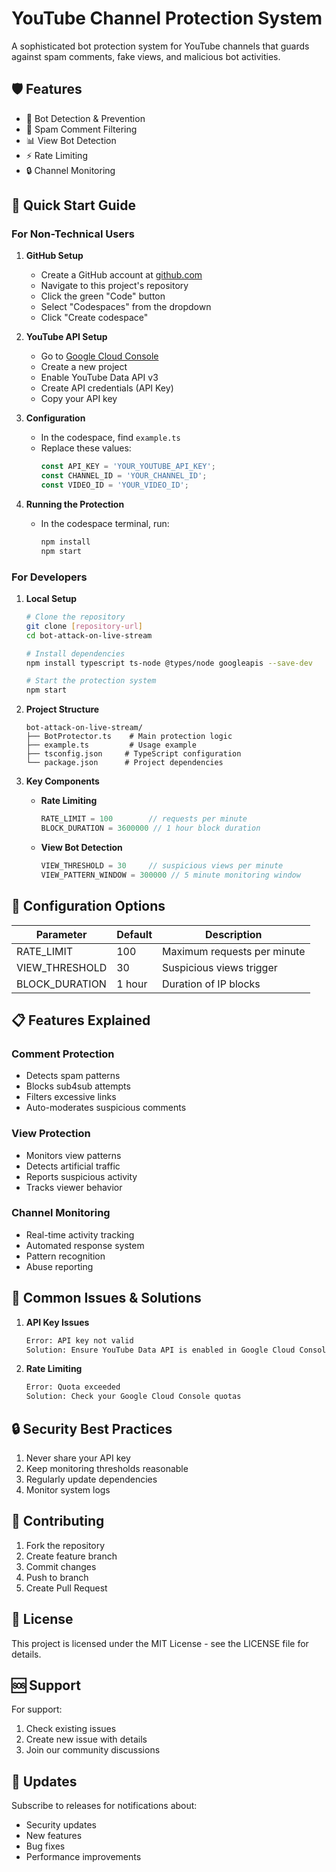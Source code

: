 # YouTube Channel Protection System

A sophisticated bot protection system for YouTube channels that guards against spam comments, fake views, and malicious bot activities.

## 🛡️ Features

- 🤖 Bot Detection & Prevention
- 👮 Spam Comment Filtering
- 📊 View Bot Detection
- ⚡ Rate Limiting
- 🔒 Channel Monitoring

## 🚀 Quick Start Guide

### For Non-Technical Users

1. **GitHub Setup**
   - Create a GitHub account at [github.com](https://github.com)
   - Navigate to this project's repository
   - Click the green "Code" button
   - Select "Codespaces" from the dropdown
   - Click "Create codespace"

2. **YouTube API Setup**
   - Go to [Google Cloud Console](https://console.cloud.google.com)
   - Create a new project
   - Enable YouTube Data API v3
   - Create API credentials (API Key)
   - Copy your API key

3. **Configuration**
   - In the codespace, find `example.ts`
   - Replace these values:
     ```typescript
     const API_KEY = 'YOUR_YOUTUBE_API_KEY';
     const CHANNEL_ID = 'YOUR_CHANNEL_ID';
     const VIDEO_ID = 'YOUR_VIDEO_ID';
     ```

4. **Running the Protection**
   - In the codespace terminal, run:
     ```bash
     npm install
     npm start
     ```

### For Developers

1. **Local Setup**
   ```bash
   # Clone the repository
   git clone [repository-url]
   cd bot-attack-on-live-stream

   # Install dependencies
   npm install typescript ts-node @types/node googleapis --save-dev

   # Start the protection system
   npm start
   ```

2. **Project Structure**
   ```
   bot-attack-on-live-stream/
   ├── BotProtector.ts    # Main protection logic
   ├── example.ts         # Usage example
   ├── tsconfig.json     # TypeScript configuration
   └── package.json      # Project dependencies
   ```

3. **Key Components**

   - **Rate Limiting**
     ```typescript
     RATE_LIMIT = 100        // requests per minute
     BLOCK_DURATION = 3600000 // 1 hour block duration
     ```

   - **View Bot Detection**
     ```typescript
     VIEW_THRESHOLD = 30     // suspicious views per minute
     VIEW_PATTERN_WINDOW = 300000 // 5 minute monitoring window
     ```

## 🔧 Configuration Options

| Parameter | Default | Description |
|-----------|---------|-------------|
| RATE_LIMIT | 100 | Maximum requests per minute |
| VIEW_THRESHOLD | 30 | Suspicious views trigger |
| BLOCK_DURATION | 1 hour | Duration of IP blocks |

## 📋 Features Explained

### Comment Protection
- Detects spam patterns
- Blocks sub4sub attempts
- Filters excessive links
- Auto-moderates suspicious comments

### View Protection
- Monitors view patterns
- Detects artificial traffic
- Reports suspicious activity
- Tracks viewer behavior

### Channel Monitoring
- Real-time activity tracking
- Automated response system
- Pattern recognition
- Abuse reporting

## 🚨 Common Issues & Solutions

1. **API Key Issues**
   ```bash
   Error: API key not valid
   Solution: Ensure YouTube Data API is enabled in Google Cloud Console
   ```

2. **Rate Limiting**
   ```bash
   Error: Quota exceeded
   Solution: Check your Google Cloud Console quotas
   ```

## 🔒 Security Best Practices

1. Never share your API key
2. Keep monitoring thresholds reasonable
3. Regularly update dependencies
4. Monitor system logs

## 📢 Contributing

1. Fork the repository
2. Create feature branch
3. Commit changes
4. Push to branch
5. Create Pull Request

## 📝 License

This project is licensed under the MIT License - see the LICENSE file for details.

## 🆘 Support

For support:
1. Check existing issues
2. Create new issue with details
3. Join our community discussions

## 🔄 Updates

Subscribe to releases for notifications about:
- Security updates
- New features
- Bug fixes
- Performance improvements
